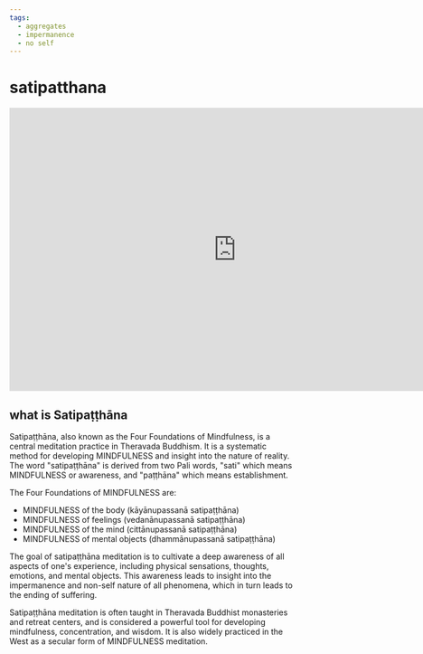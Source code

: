 ```yaml
---
tags:
  - aggregates 
  - impermanence 
  - no self 
---
```

# satipatthana

<iframe width="802" height="501" src="https://www.youtube.com/embed/g3CCpqeHMLo" title="200719 The Four-in-One Establishing of MINDFULNESS \ \ Thanissaro Bhikkhu \ \ Dhamma Talk" frameborder="0" allow="accelerometer; autoplay; clipboard-write; encrypted-media; gyroscope; picture-in-picture; web-share" allowfullscreen></iframe>

## what is Satipaṭṭhāna

Satipaṭṭhāna, also known as the Four Foundations of Mindfulness, is a central meditation practice in Theravada Buddhism. It is a systematic method for developing MINDFULNESS and insight into the nature of reality. The word "satipaṭṭhāna" is derived from two Pali words, "sati" which means MINDFULNESS or awareness, and "paṭṭhāna" which means establishment.

The Four Foundations of MINDFULNESS are:

- MINDFULNESS of the body (kāyānupassanā satipaṭṭhāna)
- MINDFULNESS of feelings (vedanānupassanā satipaṭṭhāna)
- MINDFULNESS of the mind (cittānupassanā satipaṭṭhāna)
- MINDFULNESS of mental objects (dhammānupassanā satipaṭṭhāna)

The goal of satipaṭṭhāna meditation is to cultivate a deep awareness of all aspects of one's experience, including physical sensations, thoughts, emotions, and mental objects. This awareness leads to insight into the impermanence and non-self nature of all phenomena, which in turn leads to the ending of suffering.

Satipaṭṭhāna meditation is often taught in Theravada Buddhist monasteries and retreat centers, and is considered a powerful tool for developing mindfulness, concentration, and wisdom. It is also widely practiced in the West as a secular form of MINDFULNESS meditation.
